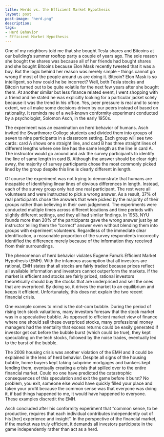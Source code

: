 ```yaml
---
title: Herds vs. the Efficient Market Hypothesis
layout: post
post-image: "herd.png"
description:
tags:
- Herd Behavior 
- Efficient Market Hypothesis 
---
```


One of my neighbors told me that she bought Tesla shares and Bitcoins at our building’s summer rooftop party a couple of years ago. The sole reason she bought the shares was because all of her friends had bought shares and she bought Bitcoins because Elon Mask recently tweeted that it was a buy. But the logic behind her reason was merely simple – things cannot go wrong if most of the people around us are doing it. Bitcoin? Elon Mask is so intelligent, so how could he be incorrect? Well, both Tesla stocks and Bitcoin turned out to be quite volatile for the next few years after she bought them. At another similar but less finance related event, I went shopping with a friend and he stated he was explicitly looking for a particular jacket solely because it was the trend in his office. Yes, peer pressure is real and to some extent, we all make some decisions driven by our peers instead of based on rationality. It reminds me of a well-known conformity experiment conducted by a psychologist, Solomon Asch, in the early 1950s. 

The experiment was an examination on herd behavior of humans. Asch invited the Swarthmore College students and divided them into groups of seven to nine participants in a classroom setting. Each group will see two cards: card A shows one straight line, and card B has three straight lines of different lengths where one line has the same length as the line in card A. The instructor would go around and ask the survey participants to identify the line of same length in card B. Although the answer should be clear right away, the majority of survey participants chose the most commonly picked lined by the group despite this line is clearly different in length. 

Of course the experiment was not trying to demonstrate that humans are incapable of identifying linear lines of obvious differences in length. Instead, each of the survey group only had one real participant. The rest were all volunteers and were instructed to pick a wrong answer. As a result, 37% of real participants chose the answers that were picked by the majority of their groups rather than believing in their own judgement. The experiments were conducted multiple times across different locations and time periods with slightly different settings, and they all had similar findings. In 1953, NYU founds more than 20% of the participants gave the wrong answer just by an instructor telling them the “correct” answer even without blending them into groups with experiment volunteers. Regardless of the immediate clear identification, a reasonable proportion of the survey respondents incorrectly identified the difference merely because of the information they received from their surroundings. 

The phenomenon of herd behavior violates Eugene Fama’s Efficient Market Hypothesis (EMH). 
With the infamous assumption that all investors are rational, EMH states that all stocks are fairly traded because prices reflect all available information and investors cannot outperform the markets. If the market is efficient and stocks are fairly priced, rational investors theoretically should buy the stocks that are underpriced and sell the ones that are overpriced. By doing so, it drives the market to an equilibrium and keeps it efficient. Unfortunately, this does not explain the two recent financial crisis. 

One example comes to mind is the dot-com bubble. During the period of rising tech stock valuations, many investors foresaw that the stock market was in a speculative bubble. As opposed to efficient market view of finance where one should sell these overpriced stocks, many professional money managers had the mentality that excess returns could be easily generated if investor get out before the bubble burst (which could be true), they kept speculating on the tech stocks, followed by the noise trades, eventually led to the burst of the bubble. 

The 2008 housing crisis was another violation of the EMH and it could be explained in the lens of herd behavior. Despite all signs of the housing bubble, home buyers kept taking subprime mortgages and bankers kept lending them, eventually creating a crisis that spilled over to the entire financial market. Could no one have predicted the catastrophic consequences of this speculation and exit the game before it burst? No problem, you exit, someone else would have quickly filled your place and taken your profit because the common sense was that everyone was doing it, if bad things happened to me, it would have happened to everyone. These examples discredit the EMH. 

Asch concluded after his conformity experiment that “common sense, to be productive, requires that each individual contributes independently out of his [her] experience and insight”. In the perspective of the financial market, if the market was truly efficient, it demands all investors participate in the game independently rather than act as a herd. 
